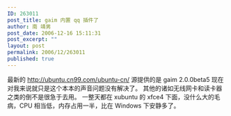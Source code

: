 ```yaml
---
ID: 263011
post_title: gaim 内置 qq 插件了
author: 南 靖男
post_date: 2006-12-16 15:11:31
post_excerpt: ""
layout: post
permalink: 2006/12/263011
published: true
---
```

最新的 <a href="http://ubuntu.cn99.com/ubuntu-cn/">http://ubuntu.cn99.com/ubuntu-cn/</a> 源提供的是 gaim 2.0.0beta5
现在对我来说就只是这个本本的声音问题没有解决了。
其他的诸如无线网卡和读卡器之类的倒不是很急于去用。
一整天都在 xubuntu  的 xfce4 下面，没什么大的毛病，CPU 相当低，内存占用一半，比在 Windows 下安静多了。